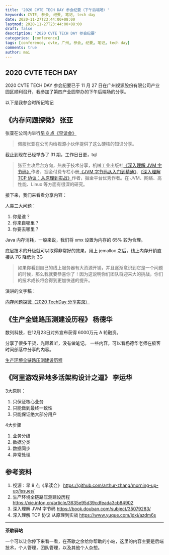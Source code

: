 ```yaml
---
title: '2020 CVTE TECH DAY 参会纪要（下午后端场）'
keywords: CVTE, 参会, 纪要, 笔记, tech day
date: 2020-11-27T23:44:00+08:00
lastmod: 2020-11-27T23:44:00+08:00
draft: false
description: '2020 CVTE TECH DAY 参会纪要'
categories: [conference]
tags: [conference, cvte, 广州, 参会, 纪要, 笔记, tech day]
comments: true
author: mai
---
```


## 2020 CVTE TECH DAY

2020 CVTE TECH DAY 参会纪要已于 11 月 27 日在广州视源股份有限公司产业园区顺利召开，我参加了第四产业园举办的下午后端场的分享。

以下是我参会时所记笔记

## 《内存问题探微》 张亚

张亚在公司内举行[早 8 点《早读会》](https://github.com/arthur-zhang/morning-up-up/issues/)
>佩服张亚在公司内给视源小伙伴提供了这么硬核的知识分享。

截止到现在已经举办了 31 期，工作日日更，tql

>张亚主攻后台方向，热衷于技术分享，机械工业出版社[《深入理解 JVM 字节码》](https://book.douban.com/subject/35079283/)作者，掘金付费专栏小册[《JVM 字节码从入门到精通》](https://juejin.cn/book/6844733778389106702?referrer=5aaa499e518825556b6c84e5%3Freferrer%3D5aaa499e518825556b6c84e5)、[《深入理解 TCP 协议：从原理到实战》](https://juejin.cn/book/6844733788681928712)作者，掘金平台优秀作者。在 JVM、网络、高性能、Linux 等方面有很深的研究。

接下来，我们来看看分享内容：

人类三大问题：

1. 你是谁？
2. 你来自哪里？
3. 你要去哪里？

Java 内存消耗，一般来说，我们将 xmx 设置为内存的 65% 较为合理。

底层技术的升级就可以取得非常好的效果，用上 jemalloc 之后，线上内存开销直接从 7G 降低为 3G
>如果你看到自己的线上服务器有大资源开销，并且逐渐意识到它是一个问题的时候，那么我就要恭喜你了！因为这说明你们团队将迎来大的挑战，你们的技术成长将会得到更加快速的提升。

演讲的文字稿：

[内存问题探微（2020 TechDay 分享实录）](https://mp.weixin.qq.com/s/8I6PfKbhDz7WCIgU2H8JWg)

## 《生产全链路压测建设历程》 杨德华

数列科技，在12月23日对外宣布获得 6000万元 A 轮融资。

分享了很多干货，光顾着听，没有做笔记。
一些内容，可以看杨德华老师在极客时间部落中分享的内容。

[生产环境全链路压测建设历程](https://xie.infoq.cn/article/3635e95d39cdfeada3cb84902)

## 《阿里游戏异地多活架构设计之道》 李运华

3大原则：
1. 只保证核心业务
2. 只能做到最终一致性
3. 只能保证绝大部分用户

4大步骤
1. 业务分级
2. 数据分类
3. 数据同步
4. 异常处理

## 参考资料

1. 视源：早 8 点《早读会》 https://github.com/arthur-zhang/morning-up-up/issues/
2. 生产环境全链路压测建设历程 https://xie.infoq.cn/article/3635e95d39cdfeada3cb84902
3. 深入理解 JVM 字节码 https://book.douban.com/subject/35079283/
4. 深入理解 TCP 协议 从原理到实战 https://www.yuque.com/jdxj/azdm6s

----

**茶歇驿站**

一个可以让你停下来看一看，在茶歇之余给你帮助的小站，这里的内容主要是后端技术，个人管理，团队管理，以及其他个人杂想。
